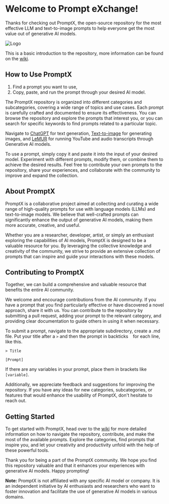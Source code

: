 # Welcome to Prompt eXchange! 

Thanks for checking out PromptX, the open-source repository for the most effective LLM and text-to-image prompts to help everyone get the most value out of generative AI models. 

![Logo](https://github.com/maxcsonderby/PromptX/blob/main/PromptX%20Logo.jpeg)

This is a basic introduction to the repository, more information can be found on the  [wiki](https://github.com/maxcsonderby/PromptX/wiki).

## How to Use PromptX

1. Find a prompt you want to use,
2. Copy, paste, and run the prompt through your desired AI model.

The PromptX repository is organized into different categories and subcategories, covering a wide range of topics and use cases. Each prompt is carefully crafted and documented to ensure its effectiveness. You can browse the repository and explore the prompts that interest you, or you can search for specific keywords to find prompts related to a particular topic.

Navigate to [ChatGPT](https://github.com/maxcsonderby/PromptX/tree/main/ChatGPT) for text generation, [Text-to-image](https://github.com/maxcsonderby/PromptX/tree/main/Text-To-Image%20) for generating images, and [LeMUR](https://github.com/maxcsonderby/PromptX/tree/main/LeMUR) for running YouTube and audio transcripts through Generative AI models.

To use a prompt, simply copy it and paste it into the input of your desired model. Experiment with different prompts, modify them, or combine them to achieve the desired results. Feel free to contribute your own prompts to the repository, share your experiences, and collaborate with the community to improve and expand the collection.


## About PromptX

PromptX is a collaborative project aimed at collecting and curating a wide range of high-quality prompts for use with language models (LLMs) and text-to-image models. We believe that well-crafted prompts can significantly enhance the output of generative AI models, making them more accurate, creative, and useful.

Whether you are a researcher, developer, artist, or simply an enthusiast exploring the capabilities of AI models, PromptX is designed to be a valuable resource for you. By leveraging the collective knowledge and creativity of the community, we strive to provide an extensive collection of prompts that can inspire and guide your interactions with these models.

## Contributing to PromptX

Together, we can build a comprehensive and valuable resource that benefits the entire AI community.
 
We welcome and encourage contributions from the AI community. If you have a prompt that you find particularly effective or have discovered a novel approach, share it with us. You can contribute to the repository by submitting a pull request, adding your prompt to the relevant category, and providing clear documentation to guide others in using it when necessary.

To submit a prompt, navigate to the appropriate subdirectory, create a .md file. Put your title after a  `>` and then the prompt in backticks ` ` for each line, like this.

`> Title `

`[Prompt]`

If there are any variables in your prompt, place them in brackets like `[variable]`.

Additionally, we appreciate feedback and suggestions for improving the repository. If you have any ideas for new categories, subcategories, or features that would enhance the usability of PromptX, don't hesitate to reach out.

## Getting Started

To get started with PromptX, head over to the [wiki](https://github.com/maxcsonderby/PromptX/wiki) for more detailed information on how to navigate the repository, contribute, and make the most of the available prompts. Explore the categories, find prompts that inspire you, and let your creativity and productivity unfold with the help of these powerful tools.

Thank you for being a part of the PromptX community. We hope you find this repository valuable and that it enhances your experiences with generative AI models. Happy prompting!

**Note:** PromptX is not affiliated with any specific AI model or company. It is an independent initiative by AI enthusiasts and researchers who want to foster innovation and facilitate the use of generative AI models in various domains.
